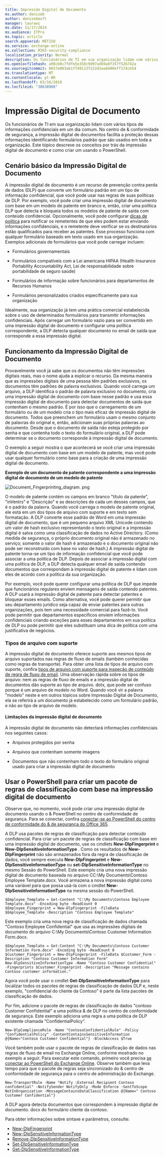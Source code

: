 ```yaml
---
title: Impressão Digital de Documento
ms.author: deniseb
author: denisebmsft
manager: laurawi
ms.date: 11/17/2014
ms.audience: ITPro
ms.topic: article
search.appverid: MET150
ms.service: exchange-online
ms.collection: M365-security-compliance
localization_priority: Normal
description: Os funcionários de TI em sua organização lidam com vários tipos de informações confidenciais em um dia comum. A Impressão Digital de Documento facilita a proteção dessas informações identificando formas padrão usadas em sua organização. Este tópico descreve os conceitos por trás da impressão digital de documento e como criar um usando o PowerShell.
ms.openlocfilehash: a90cb0c7fdfe5e350c9d97adb9a8f357f526742a
ms.sourcegitcommit: 8657e003ab1ff49113f222d1ee8400eff174cb54
ms.translationtype: MT
ms.contentlocale: pt-BR
ms.lasthandoff: 03/16/2019
ms.locfileid: "30638988"
---
```

# <a name="document-fingerprinting"></a>Impressão Digital de Documento

Os funcionários de TI em sua organização lidam com vários tipos de informações confidenciais em um dia comum. No centro de &amp; conformidade de segurança, a impressão digital de documentos facilita a proteção dessas informações identificando formulários padrão que são usados em toda a organização. Este tópico descreve os conceitos por trás da impressão digital de documento e como criar um usando o PowerShell.
  
## <a name="basic-scenario-for-document-fingerprinting"></a>Cenário básico da Impressão Digital de Documento

A impressão digital de documento é um recurso de prevenção contra perda de dados (DLP) que converte um formulário padrão em um tipo de informação confidencial, que você pode usar nas regras de suas políticas de DLP. Por exemplo, você pode criar uma impressão digital de documento com base em um modelo de patente em branco e, então, criar uma política DLP que detecta e bloqueia todos os modelos de patente de saída com conteúdo confidencial. Opcionalmente, você pode configurar [dicas de política](use-notifications-and-policy-tips.md) para notificar os remetentes de que eles podem estar enviando informações confidenciais, e o remetente deve verificar se os destinatários estão qualificados para receber as patentes. Esse processo funciona com qualquer formulário baseado em texto usado em sua organização. Exemplos adicionais de formulários que você pode carregar incluem: 
  
- Formulários governamentais
    
- Formulários compatíveis com a Lei americana HIPAA (Health Insurance Portability Accountability Act, Lei de responsabilidade sobre portabilidade de seguro saúde)
    
- Formulários de informação sobre funcionários para departamentos de Recursos Humanos
    
- Formulários personalizados criados especificamente para sua organização
    
Idealmente, sua organização já tem uma prática comercial estabelecida sobre o uso de determinados formulários para transmitir informações confidenciais. Após carregar um formulário vazio para ser convertido em uma impressão digital de documento e configurar uma política correspondente, a DLP detecta qualquer documento no email de saída que corresponde a essa impressão digital.
  
## <a name="how-document-fingerprinting-works"></a>Funcionamento da Impressão Digital de Documento

Provavelmente você já sabe que os documentos não têm impressões digitais reais, mas o nome ajuda a explicar o recurso. Da mesma maneira que as impressões digitais de uma pessoa têm padrões exclusivos, os documentos têm padrões de palavra exclusivos. Quando você carrega um arquivo, a DLP identifica o padrão de palavra exclusivo no documento, cria uma impressão digital de documento com base nesse padrão e usa essa impressão digital de documento para detectar documentos de saída que contenham o mesmo padrão. É por isso que o carregamento de um formulário ou de um modelo cria o tipo mais eficaz de impressão digital de documento. Todos que preenchem um formulário usam o mesmo conjunto de palavras do original e, então, adicionam suas próprias palavras ao documento. Desde que o documento de saída não esteja protegido por senha e que contenha todo o texto do formulário original, a DLP pode determinar se o documento corresponde à impressão digital de documento.
  
O exemplo a seguir mostra o que acontecerá se você criar uma impressão digital de documento com base em um modelo de patente, mas você pode usar qualquer formulário como base para a criação de uma impressão digital de documento.
  
**Exemplo de um documento de patente correspondente a uma impressão digital de documento de um modelo de patente**

![Document_Fingerprinting_diagram. png](media/Document_Fingerprinting_diagram.png)
  
O modelo de patente contém os campos em branco "título da patente", "inVentrs" e "Descrição" e as descrições de cada um desses campos, que é o padrão da palavra. Quando você carrega o modelo de patente original, ele está em um dos tipos de arquivo com suporte e em texto sem formatação. A DLP converte esse padrão de Word em uma impressão digital de documento, que é um pequeno arquivo XML Unicode contendo um valor de hash exclusivo representando o texto original e a impressão digital é salva como uma classificação de dados no Active Directory. (Como medida de segurança, o próprio documento original não é armazenado no serviço; somente o valor de hash é armazenado e o documento original não pode ser reconstruído com base no valor de hash.) A impressão digital de patente torna-se um tipo de informação confidencial que você pode associar a uma política de DLP. Depois de associar a impressão digital com uma política de DLP, a DLP detecta qualquer email de saída contendo documentos que correspondam à impressão digital de patente e lidam com eles de acordo com a política da sua organização. 

Por exemplo, você pode querer configurar uma política de DLP que impede que funcionários regulares enviem mensagens de saída contendo patentes. A DLP usará a impressão digital de patente para detectar patentes e bloquear esses emails. Como alternativa, você pode querer permitir que seu departamento jurídico seja capaz de enviar patentes para outras organizações, pois tem uma necessidade comercial para fazê-lo. Você pode permitir que departamentos específicos enviem informações confidenciais criando exceções para esses departamentos em sua política de DLP ou pode permitir que eles substituam uma dica de política com uma justificativa de negócios.
  
### <a name="supported-file-types"></a>Tipos de arquivo com suporte

A impressão digital de documento oferece suporte aos mesmos tipos de arquivo suportados nas regras de fluxo de emails (também conhecidas como regras de transporte). Para obter uma lista de tipos de arquivo com suporte, confira [tipos de arquivo com suporte para inspeção de conteúdo de regra de fluxo de email](https://docs.microsoft.com/en-us/exchange/security-and-compliance/mail-flow-rules/inspect-message-attachments#supported-file-types-for-mail-flow-rule-content-inspection). Uma observação rápida sobre os tipos de arquivo: nem as regras de fluxo de emails e a impressão digital de documentos dão suporte ao tipo de arquivo. dotx, que pode ser confuso porque é um arquivo de modelo no Word. Quando você vir a palavra "modelo" neste e em outros tópicos sobre Impressão Digital de Documento, ela se referirá a um documento já estabelecido como um formulário padrão, e não ao tipo de arquivo de modelo.
  
#### <a name="limitations-of-document-fingerprinting"></a>Limitações da impressão digital de documento

A impressão digital de documento não detectará informações confidenciais nos seguintes casos:
  
- Arquivos protegidos por senha
    
- Arquivos que contenham somente imagens
    
- Documentos que não contenham todo o texto do formulário original usado para criar a impressão digital de documento
    
## <a name="use-powershell-to-create-a-classification-rule-package-based-on-document-fingerprinting"></a>Usar o PowerShell para criar um pacote de regras de classificação com base na impressão digital de documento

Observe que, no momento, você pode criar uma impressão digital de documento usando o &amp; PowerShell no centro de conformidade de segurança. Para se conectar, confira [conectar-se ao PowerShell do centro de conformidade do & de segurança do Office 365](https://docs.microsoft.com/en-us/powershell/exchange/office-365-scc/connect-to-scc-powershell/connect-to-scc-powershell).

A DLP usa pacotes de regras de classificação para detectar conteúdo confidencial. Para criar um pacote de regras de classificação com base em uma impressão digital de documento, use os cmdlets **New-DlpFingerprint** e **New-DlpSensitiveInformationType** . Como os resultados de **New-DlpFingerprint** não são armazenados fora da regra de classificação de dados, você sempre executa **New-DlpFingerprint** e **New-DlpSensitiveInformationType** ou **set-DlpSensitiveInformationType** no mesmo Sessão do PowerShell. Este exemplo cria uma nova impressão digital de documento baseada no arquivo CC:\My Documents\Contoso Employee Template.docx. Você armazena a nova impressão digital como uma variável para que possa usá-la com o cmdlet **New-DlpSensitiveInformationType** na mesma sessão do PowerShell. 
  
```
$Employee_Template = Get-Content "C:\My Documents\Contoso Employee Template.docx" -Encoding byte -ReadCount 0
$Employee_Fingerprint = New-DlpFingerprint -FileData $Employee_Template -Description "Contoso Employee Template"
```

Este exemplo cria uma nova regra de classificação de dados chamada "Contoso Employee Confidential" que usa as impressões digitais de documento do arquivo C:\My Documents\Contoso Customer Information Form.docx.
  
```
$Employee_Template = Get-Content "C:\My Documents\Contoso Customer Information Form.docx" -Encoding byte -ReadCount 0
$Customer_Fingerprint = New-DlpFingerprint -FileData $Customer_Form -Description "Contoso Customer Information Form"
New-DlpSensitiveInformationType -Name "Contoso Customer Confidential" -Fingerprints $Customer_Fingerprint -Description "Message contains Contoso customer information." 
```

Agora você pode usar o cmdlet **Get-DlpSensitiveInformationType** para localizar todos os pacotes de regras de classificação de dados DLP e, neste exemplo, "confidencial do cliente da Contoso" é parte da lista pacotes de classificação de dados. 
  
Por fim, adicione o pacote de regras de classificação de dados "contoso Customer Confidential" a uma política &amp; de DLP no centro de conformidade de segurança. Este exemplo adiciona uma regra a uma política de DLP existente chamada "ConfidentialPolicy".

```
New-DlpComplianceRule -Name "ContosoConfidentialRule" -Policy "ConfidentialPolicy" -ContentContainsSensitiveInformation @{Name="Contoso Customer Confidential"} -BlockAccess $True
```

Você também pode usar o pacote de regras de classificação de dados nas regras de fluxo de email no Exchange Online, conforme mostrado no exemplo a seguir. Para executar este comando, primeiro você precisa [se conectar ao PowerShell do Exchange Online](https://docs.microsoft.com/en-us/powershell/exchange/exchange-online/connect-to-exchange-online-powershell/connect-to-exchange-online-powershell). Observe também que leva tempo para que o pacote de regras seja sincronizado do &amp; centro de conformidade de segurança para o centro de administração do Exchange.
  
```
New-TransportRule -Name "Notify :External Recipient Contoso confidential" -NotifySender NotifyOnly -Mode Enforce -SentToScope NotInOrganization -MessageContainsDataClassification @{Name=" Contoso Customer Confidential"}

```

A DLP agora detecta documentos que correspondem à impressão digital de documento. docx do formulário cliente da contoso.
  
Para obter informações sobre sintaxe e parâmetros, consulte:

- [New-DlpFingerprint](https://docs.microsoft.com/powershell/module/exchange/policy-and-compliance-dlp/New-DlpFingerprint)
- [New-DlpSensitiveInformationType](https://docs.microsoft.com/powershell/module/exchange/policy-and-compliance-dlp/New-DlpSensitiveInformationType)
- [Remove-DlpSensitiveInformationType](https://docs.microsoft.com/powershell/module/exchange/policy-and-compliance-dlp/Remove-DlpSensitiveInformationType)
- [Set-DlpSensitiveInformationType](https://docs.microsoft.com/powershell/module/exchange/policy-and-compliance-dlp/Set-DlpSensitiveInformationType)
- [Get-DlpSensitiveInformationType](https://docs.microsoft.com/powershell/module/exchange/policy-and-compliance-dlp/Get-DlpSensitiveInformationType)

